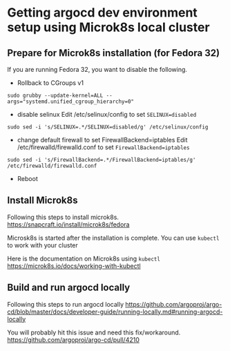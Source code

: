 # Getting argocd dev environment setup using Microk8s local cluster

## Prepare for Microk8s installation (for Fedora 32)

If you are running Fedora 32, you want to disable the following.

* Rollback to CGroups v1
```shell
sudo grubby --update-kernel=ALL --args="systemd.unified_cgroup_hierarchy=0"
```
* disable selinux
Edit /etc/selinux/config to set `SELINUX=disabled`
```shell
sudo sed -i 's/SELINUX=.*/SELINUX=disabled/g' /etc/selinux/config
```

* change default firewall to set FirewallBackend=iptables
Edit /etc/firewalld/firewalld.conf to set `FirewallBackend=iptables`
```shell
sudo sed -i 's/FirewallBackend=.*/FirewallBackend=iptables/g' /etc/firewalld/firewalld.conf
```
* Reboot

## Install Microk8s

Following this steps to install microk8s.
https://snapcraft.io/install/microk8s/fedora

Microsk8s is started after the installation is complete.  You can use `kubectl` to work with your cluster

Here is the documentation on Microk8s using `kubectl`
https://microk8s.io/docs/working-with-kubectl

## Build and run argocd locally

Following this steps to run argocd locally
https://github.com/argoproj/argo-cd/blob/master/docs/developer-guide/running-locally.md#running-argocd-locally

You will probably hit this issue and need this fix/workaround.   https://github.com/argoproj/argo-cd/pull/4210



